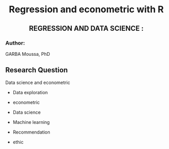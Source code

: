 <h1 align=center> Regression and econometric with  R </h1>


<h2 align=center>REGRESSION AND DATA SCIENCE :</h2>

<h3>Author: </h3>

GARBA Moussa, PhD<br>


<h2>Research Question</h2>

Data science and econometric 

- Data exploration 


- econometric 

- Data science 

- Machine learning 

- Recommendation 


- ethic 
